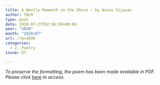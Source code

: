 ```yaml
---
title: A Woolly Mammoth on the Shore – by Aswin Vijayan
author: TBLM
type: post
date: 2020-07-27T02:56:50+00:00
year: "2020"
month: "2020/07"
url: /?p=1096
categories:
  - 2. Poetry
issue: D7

---
```

_To preserve the formatting, the poem has been made available in PDF. Please click_ [here][1] _to access._

 [1]: http://bombayliterarymagazine.com/wp-content/uploads/2020/07/Aswin-TBLM_Poem.pdf
